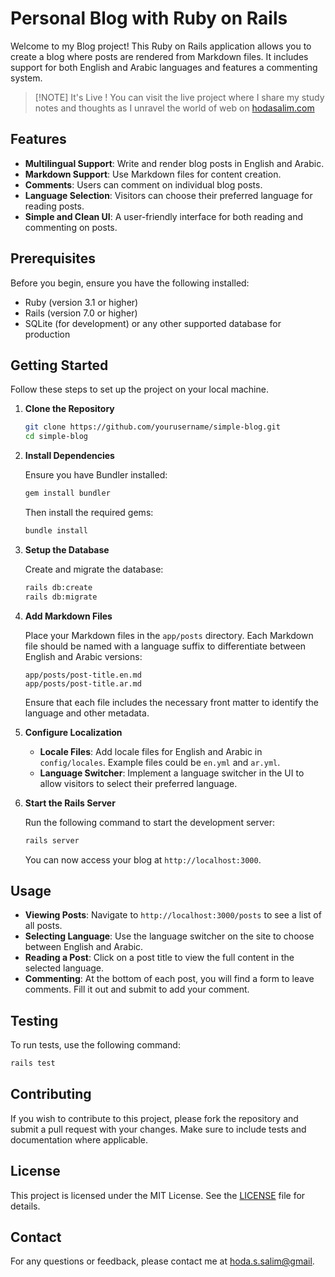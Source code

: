 # Personal Blog with Ruby on Rails

Welcome to my Blog project! This Ruby on Rails application allows you to create a blog where posts are rendered from Markdown files. It includes support for both English and Arabic languages and features a commenting system.

> [!NOTE] It's Live !
> You can visit the live project where I share my study notes and thoughts as I unravel the world of web on [hodasalim.com](https://www.hodasalim.com)

## Features

- **Multilingual Support**: Write and render blog posts in English and Arabic.
- **Markdown Support**: Use Markdown files for content creation.
- **Comments**: Users can comment on individual blog posts.
- **Language Selection**: Visitors can choose their preferred language for reading posts.
- **Simple and Clean UI**: A user-friendly interface for both reading and commenting on posts.

## Prerequisites

Before you begin, ensure you have the following installed:

- Ruby (version 3.1 or higher)
- Rails (version 7.0 or higher)
- SQLite (for development) or any other supported database for production

## Getting Started

Follow these steps to set up the project on your local machine.

1. **Clone the Repository**

   ```bash
   git clone https://github.com/yourusername/simple-blog.git
   cd simple-blog
   ```

2. **Install Dependencies**

   Ensure you have Bundler installed:

   ```bash
   gem install bundler
   ```

   Then install the required gems:

   ```bash
   bundle install
   ```

3. **Setup the Database**

   Create and migrate the database:

   ```bash
   rails db:create
   rails db:migrate
   ```

4. **Add Markdown Files**

   Place your Markdown files in the `app/posts` directory. Each Markdown file should be named with a language suffix to differentiate between English and Arabic versions:

   ```
   app/posts/post-title.en.md
   app/posts/post-title.ar.md
   ```

   Ensure that each file includes the necessary front matter to identify the language and other metadata.

5. **Configure Localization**

   - **Locale Files**: Add locale files for English and Arabic in `config/locales`. Example files could be `en.yml` and `ar.yml`.
   - **Language Switcher**: Implement a language switcher in the UI to allow visitors to select their preferred language.

6. **Start the Rails Server**

   Run the following command to start the development server:

   ```bash
   rails server
   ```

   You can now access your blog at `http://localhost:3000`.

## Usage

- **Viewing Posts**: Navigate to `http://localhost:3000/posts` to see a list of all posts.
- **Selecting Language**: Use the language switcher on the site to choose between English and Arabic.
- **Reading a Post**: Click on a post title to view the full content in the selected language.
- **Commenting**: At the bottom of each post, you will find a form to leave comments. Fill it out and submit to add your comment.

## Testing

To run tests, use the following command:

```bash
rails test
```

## Contributing

If you wish to contribute to this project, please fork the repository and submit a pull request with your changes. Make sure to include tests and documentation where applicable.

## License

This project is licensed under the MIT License. See the [LICENSE](LICENSE) file for details.

## Contact

For any questions or feedback, please contact me at [hoda.s.salim@gmail](mailto:hoda.s.salim@gmail.com).
